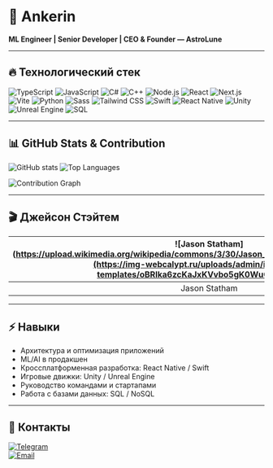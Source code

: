 # 🚀 Ankerin

**ML Engineer | Senior Developer | CEO & Founder — AstroLune**  

---

## 🔥 Технологический стек

![TypeScript](https://img.shields.io/badge/-TypeScript-3178C6?style=for-the-badge&logo=typescript&logoColor=white)
![JavaScript](https://img.shields.io/badge/-JavaScript-F7DF1E?style=for-the-badge&logo=javascript&logoColor=black)
![C#](https://img.shields.io/badge/-C%23-239120?style=for-the-badge&logo=c-sharp&logoColor=white)
![C++](https://img.shields.io/badge/-C++-00599C?style=for-the-badge&logo=c%2B%2B&logoColor=white)
![Node.js](https://img.shields.io/badge/-Node.js-339933?style=for-the-badge&logo=node.js&logoColor=white)
![React](https://img.shields.io/badge/-React-61DAFB?style=for-the-badge&logo=react&logoColor=black)
![Next.js](https://img.shields.io/badge/-Next.js-000000?style=for-the-badge&logo=next.js&logoColor=white)
![Vite](https://img.shields.io/badge/-Vite-646CFF?style=for-the-badge&logo=vite&logoColor=white)
![Python](https://img.shields.io/badge/-Python-3776AB?style=for-the-badge&logo=python&logoColor=white)
![Sass](https://img.shields.io/badge/-Sass-CC6699?style=for-the-badge&logo=sass&logoColor=white)
![Tailwind CSS](https://img.shields.io/badge/-Tailwind%20CSS-06B6D4?style=for-the-badge&logo=tailwind-css&logoColor=white)
![Swift](https://img.shields.io/badge/-Swift-FA7343?style=for-the-badge&logo=swift&logoColor=white)
![React Native](https://img.shields.io/badge/-React%20Native-61DAFB?style=for-the-badge&logo=react&logoColor=black)
![Unity](https://img.shields.io/badge/-Unity-000000?style=for-the-badge&logo=unity&logoColor=white)
![Unreal Engine](https://img.shields.io/badge/-Unreal%20Engine-0E1128?style=for-the-badge&logo=unreal-engine&logoColor=white)
![SQL](https://img.shields.io/badge/-SQL-4479A1?style=for-the-badge&logo=mysql&logoColor=white)

---

## 📊 GitHub Stats & Contribution

![GitHub stats](https://github-readme-stats.vercel.app/api?username=Ankerin&show_icons=true&theme=radical&count_private=true)
![Top Languages](https://github-readme-stats.vercel.app/api/top-langs/?username=Ankerin&layout=compact&theme=radical)

![Contribution Graph](https://github-readme-activity-graph.cyclic.app/graph?username=Ankerin&theme=react-dark&hide_border=true)

---

## 🎬 Джейсон Стэйтем

| ![Jason Statham](https://upload.wikimedia.org/wikipedia/commons/3/30/Jason_Statham_by_Gage_Skidmore_2.jpg](https://img-webcalypt.ru/uploads/admin/images/meme-templates/oBRIka6zcKaJxKVvbo5gK0WuO27yhAio.jpg) |
|:---:|
| Jason Statham |

---

## ⚡ Навыки

- Архитектура и оптимизация приложений  
- ML/AI в продакшен  
- Кроссплатформенная разработка: React Native / Swift  
- Игровые движки: Unity / Unreal Engine  
- Руководство командами и стартапами  
- Работа с базами данных: SQL / NoSQL  

---

## 🌌 Контакты

[![Telegram](https://img.shields.io/badge/Telegram-0088CC?style=for-the-badge&logo=telegram&logoColor=white)](https://t.me/netcordix)  
[![Email](https://img.shields.io/badge/Email-D14836?style=for-the-badge&logo=gmail&logoColor=white)](mailto:ankerin@astrolune.ru)
